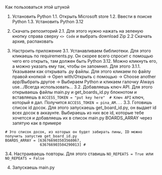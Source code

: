 Как пользоваться этой штукой

1. Установить Python
  1.1. Открыть Microsoft store
  1.2. Ввести в поиске Python
  1.3. Установить Python 3.12 
  
2. Скачать репозиторий 
  2.1. Для этого нужно нажать на зеленую кнопку справа сверху `<> Code` и выбрать download Zip
  2.2 Скачать архив, распаковать

3. Настроить приложение 
  3.1. Устанавливаем библиотеки. Для этого кликаешь по requirements.py. Он скорее всего спросит с помощью чего его открыть, там должен быть Python 3.12. Можно кликнуть его, а можно указать ему так, чтобы он запомнил. Для этого
    3.1.1. Указываем как открывать .py файлы. Для этого кликаем по файлу правой кнопкой -> Open with/Открыть с помощью -> Choose another app/Выбрать другое -> Выбираем Python и кликаем галочку Always use.../Всегда использовать...
  3.2. Добавляешь ключ API. Для этого открываешь файлы main.py и get_boards_id.py блокнотом и вставляешь в `ACCESS_TOKEN = "put key here"  # Ключ API` ключ, который я дал. Получится `ACCESS_TOKEN = pina_AM...`
  3.3. Готовишь список id досок. Для этого запускаешь get_board_id.py, он выдает id всех досок в аккаунте. Выбираешь из них все id, которые тебе хочетсся и добавляешь их в список main.py BOARDS_ARRAY через запятую как в примере

```
# Это список досок, из которых он будет забирать пины, ID можно получить запустив get_board_id.py
BOARDS_ARRAY = [636766903503568067,
                636766903504290013] #
```
  3.4. Настраиваешь повторы. Для этого ставишь `NO_REPEATS = True `или` NO_REPEATS = False`

4. Запускаешь main.py 